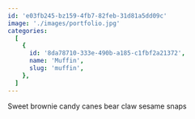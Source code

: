 ```yaml
---
id: 'e03fb245-bz159-4fb7-82feb-31d81a5dd09c'
image: './images/portfolio.jpg'
categories:
  [
    {
      id: '8da78710-333e-490b-a185-c1fbf2a21372',
      name: 'Muffin',
      slug: 'muffin',
    },
  ]
---
```


Sweet brownie candy canes bear claw sesame snaps
